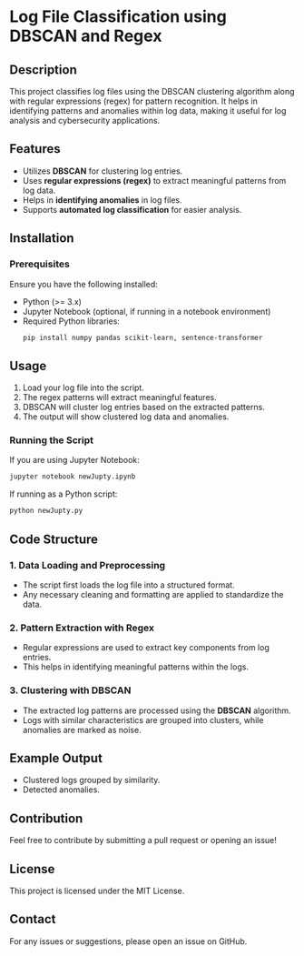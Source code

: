  # Log File Classification using DBSCAN and Regex

## Description
This project classifies log files using the DBSCAN clustering algorithm along with regular expressions (regex) for pattern recognition. It helps in identifying patterns and anomalies within log data, making it useful for log analysis and cybersecurity applications.

## Features
- Utilizes **DBSCAN** for clustering log entries.
- Uses **regular expressions (regex)** to extract meaningful patterns from log data.
- Helps in **identifying anomalies** in log files.
- Supports **automated log classification** for easier analysis.

## Installation
### Prerequisites
Ensure you have the following installed:
- Python (>= 3.x)
- Jupyter Notebook (optional, if running in a notebook environment)
- Required Python libraries:
  ```sh
  pip install numpy pandas scikit-learn, sentence-transformer
  ```

## Usage
1. Load your log file into the script.
2. The regex patterns will extract meaningful features.
3. DBSCAN will cluster log entries based on the extracted patterns.
4. The output will show clustered log data and anomalies.

### Running the Script
If you are using Jupyter Notebook:
```sh
jupyter notebook newJupty.ipynb
```
If running as a Python script:
```sh
python newJupty.py
```

## Code Structure
### 1. Data Loading and Preprocessing
- The script first loads the log file into a structured format.
- Any necessary cleaning and formatting are applied to standardize the data.

### 2. Pattern Extraction with Regex
- Regular expressions are used to extract key components from log entries.
- This helps in identifying meaningful patterns within the logs.

### 3. Clustering with DBSCAN
- The extracted log patterns are processed using the **DBSCAN** algorithm.
- Logs with similar characteristics are grouped into clusters, while anomalies are marked as noise.

## Example Output
- Clustered logs grouped by similarity.
- Detected anomalies.

## Contribution
Feel free to contribute by submitting a pull request or opening an issue!

## License
This project is licensed under the MIT License.

## Contact
For any issues or suggestions, please open an issue on GitHub.

